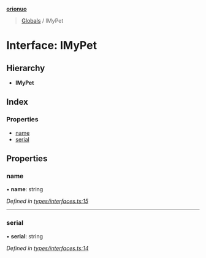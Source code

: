 **[orionuo](../README.md)**

> [Globals](../globals.md) / IMyPet

# Interface: IMyPet

## Hierarchy

* **IMyPet**

## Index

### Properties

* [name](imypet.md#name)
* [serial](imypet.md#serial)

## Properties

### name

•  **name**: string

*Defined in [types/interfaces.ts:15](https://github.com/msviha/orionuo/blob/caea5c9/src/types/interfaces.ts#L15)*

___

### serial

•  **serial**: string

*Defined in [types/interfaces.ts:14](https://github.com/msviha/orionuo/blob/caea5c9/src/types/interfaces.ts#L14)*
